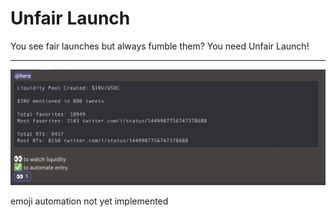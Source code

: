 # Unfair Launch

You see fair launches but always fumble them? You need Unfair Launch!

---

![Discord example](/img/example.png)

emoji automation not yet implemented 
